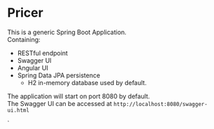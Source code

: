 # Pricer 

This is a generic Spring Boot Application.  
Containing:  
* RESTful endpoint
* Swagger UI
* Angular UI
* Spring Data JPA persistence  
   - H2 in-memory database used by default.
   
  
The application will start on port 8080 by default.  
The Swagger UI can be accessed at `http://localhost:8080/swagger-ui.html`

`